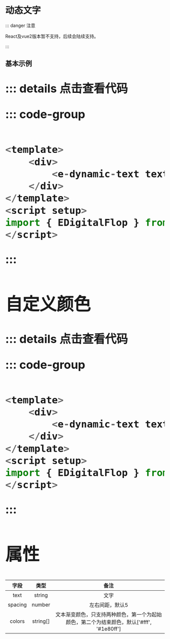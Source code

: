 <!--
 * @Autor: costa
 * @Date: 2023-09-01 15:03:20
 * @LastEditors: costa
 * @LastEditTime: 2023-09-01 15:24:49
 * @Description: 
 * @Copyright: © 2023 by costa. All rights reserved.
-->
# 动态文字

::: danger 注意

React及vue2版本暂不支持，后续会陆续支持。

:::


## 基本示例


<dynamic-text text="E-DATAV数据可视化大屏" style="font-size: 36px;font-weight: bold;" />

<script setup>
import DynamicText from './components/DynamicText.vue';
</script>

::: details 点击查看代码

::: code-group

```js [vue3]

<template>
    <div>
        <e-dynamic-text text="E-DATAV数据可视化大屏" style="font-size: 36px;font-weight: bold;" />
    </div>
</template>
<script setup>
import { EDigitalFlop } from 'e-datav-vue3';
</script>

```

:::

## 自定义颜色

<dynamic-text text="E-DATAV数据可视化大屏" style="font-size: 36px;font-weight: bold;" :colors="['#f53f3f', '#1e80ff']" />

::: details 点击查看代码

::: code-group

```js [vue3]

<template>
    <div>
        <e-dynamic-text text="E-DATAV数据可视化大屏" style="font-size: 36px;font-weight: bold;" :colors="['#f53f3f', '#1e80ff']" />
    </div>
</template>
<script setup>
import { EDigitalFlop } from 'e-datav-vue3';
</script>

```

:::

## 属性

| 字段        |      类型      |  备注 |
| :--------: | :-----------: | :----: |
| text | string | 文字 |
| spacing | number | 左右间距，默认5 |
| colors | string[] | 文本渐变颜色，只支持两种颜色，第一个为起始颜色，第二个为结束颜色，默认['#fff', '#1e80ff'] |